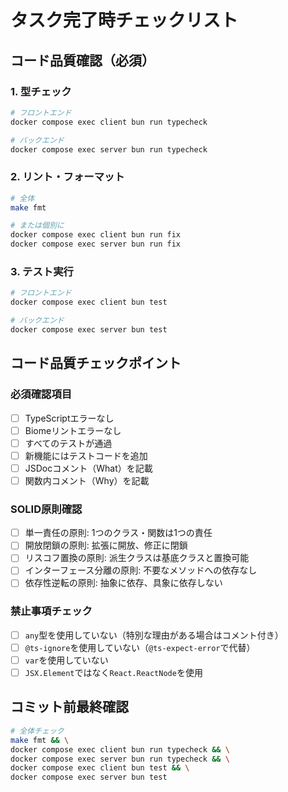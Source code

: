 # タスク完了時チェックリスト

## コード品質確認（必須）

### 1. 型チェック
```bash
# フロントエンド
docker compose exec client bun run typecheck

# バックエンド  
docker compose exec server bun run typecheck
```

### 2. リント・フォーマット
```bash
# 全体
make fmt

# または個別に
docker compose exec client bun run fix
docker compose exec server bun run fix
```

### 3. テスト実行
```bash
# フロントエンド
docker compose exec client bun test

# バックエンド
docker compose exec server bun test
```

## コード品質チェックポイント

### 必須確認項目
- [ ] TypeScriptエラーなし
- [ ] Biomeリントエラーなし
- [ ] すべてのテストが通過
- [ ] 新機能にはテストコードを追加
- [ ] JSDocコメント（What）を記載
- [ ] 関数内コメント（Why）を記載

### SOLID原則確認
- [ ] 単一責任の原則: 1つのクラス・関数は1つの責任
- [ ] 開放閉鎖の原則: 拡張に開放、修正に閉鎖
- [ ] リスコフ置換の原則: 派生クラスは基底クラスと置換可能
- [ ] インターフェース分離の原則: 不要なメソッドへの依存なし
- [ ] 依存性逆転の原則: 抽象に依存、具象に依存しない

### 禁止事項チェック
- [ ] `any`型を使用していない（特別な理由がある場合はコメント付き）
- [ ] `@ts-ignore`を使用していない（`@ts-expect-error`で代替）
- [ ] `var`を使用していない
- [ ] `JSX.Element`ではなく`React.ReactNode`を使用

## コミット前最終確認
```bash
# 全体チェック
make fmt && \
docker compose exec client bun run typecheck && \
docker compose exec server bun run typecheck && \
docker compose exec client bun test && \
docker compose exec server bun test
```